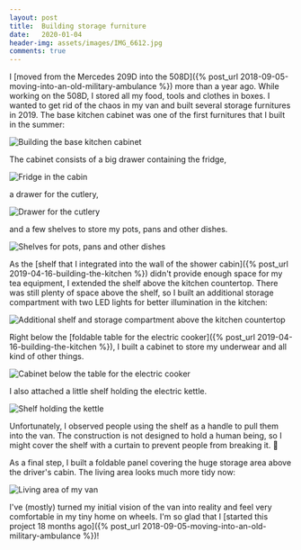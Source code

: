 ```yaml
---
layout: post
title:  Building storage furniture
date:   2020-01-04
header-img: assets/images/IMG_6612.jpg
comments: true
---
```


I [moved from the Mercedes 209D into the 508D]({% post_url 2018-09-05-moving-into-an-old-military-ambulance %}) more than a year ago. While working on the 508D, I stored all my food, tools and clothes in boxes. I wanted to get rid of the chaos in my van and built several storage furnitures in 2019. The base kitchen cabinet was one of the first furnitures that I built in the summer:

![Building the base kitchen cabinet](/assets/images/IMG_5524.jpg)

The cabinet consists of a big drawer containing the fridge,

![Fridge in the cabin](/assets/images/IMG_5531.jpg)

a drawer for the cutlery,

![Drawer for the cutlery](/assets/images/IMG_5530.jpg)

and a few shelves to store my pots, pans and other dishes.

![Shelves for pots, pans and other dishes](/assets/images/IMG_5529.jpg)

<span id="storage_compartment">As</span> the [shelf that I integrated into the wall of the shower cabin]({% post_url 2019-04-16-building-the-kitchen %}) didn't provide enough space for my tea equipment, I extended the shelf above the kitchen countertop. There was still plenty of space above the shelf, so I built an additional storage compartment with two LED lights for better illumination in the kitchen:

![Additional shelf and storage compartment above the kitchen countertop](/assets/images/IMG_6558.jpg)

Right below the [foldable table for the electric cooker]({% post_url 2019-04-16-building-the-kitchen %}), I built a cabinet to store my underwear and all kind of other things.

![Cabinet below the table for the electric cooker](/assets/images/IMG_6326.jpg)

I also attached a little shelf holding the electric kettle.

![Shelf holding the kettle](/assets/images/IMG_6503.jpg)

Unfortunately, I observed people using the shelf as a handle to pull them into the van. The construction is not designed to hold a human being, so I might cover the shelf with a curtain to prevent people from breaking it. :thinking:

As a final step, I built a foldable panel covering the huge storage area above the driver's cabin. The living area looks much more tidy now:

![Living area of my van](/assets/images/IMG_6612.jpg)

I've (mostly) turned my initial vision of the van into reality and feel very comfortable in my tiny home on wheels. I'm so glad that I [started this project 18 months ago]({% post_url 2018-09-05-moving-into-an-old-military-ambulance %})!

